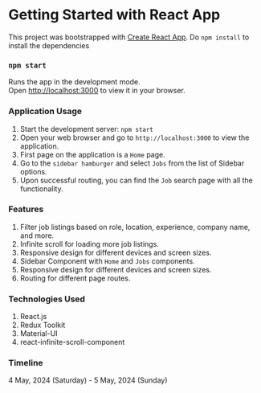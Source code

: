# Getting Started with React App

This project was bootstrapped with [Create React App](https://github.com/facebook/create-react-app).
Do `npm install` to install the dependencies

### `npm start`

Runs the app in the development mode.\
Open [http://localhost:3000](http://localhost:3000) to view it in your browser.

### Application Usage

1. Start the development server: `npm start`
2. Open your web browser and go to `http://localhost:3000` to view the application.
3. First page on the application is a `Home` page.
4. Go to the `sidebar hamburger` and select `Jobs` from the list of Sidebar options.
5. Upon successful routing, you can find the `Job` search page with all the functionality.

### Features

1. Filter job listings based on role, location, experience, company name, and more.
2. Infinite scroll for loading more job listings.
3. Responsive design for different devices and screen sizes.
4. Sidebar Component with `Home` and `Jobs` components.
5. Responsive design for different devices and screen sizes.
6. Routing for different page routes.

### Technologies Used

1. React.js
2. Redux Toolkit
3. Material-UI
4. react-infinite-scroll-component

### Timeline

4 May, 2024 (Saturday) - 5 May, 2024 (Sunday)
